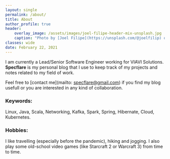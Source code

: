 ```yaml
---
layout: single
permalink: /about/
title: About
author_profile: true
header:
    overlay_image: /assets/images/joel-filipe-header-mix-unsplash.jpg
    caption: "Photo by [Joel Filipe](https://unsplash.com/@joelfilip) on [Unsplash](https://unsplash.com)"
classes: wide
date: February 22, 2021
---
```


I am currently a Lead/Senior Software Engineer working for VIAVI Solutions.
**Specflare** is my personal blog that I use to keep track of my projects and notes related to my field of work.

Feel free to [contact me](mailto: specflare@gmail.com) if you find my blog usefull or you are interested in any kind of collaboration.

### Keywords:
Linux, Java, Scala, Networking, Kafka, Spark, Spring, Hibernate, Cloud, Kubernetes.

### Hobbies:
I like travelling (especially before the pandemic), hiking and jogging. I also play some old-school video games (like Starcraft 2 or Warcraft 3) from time to time.
